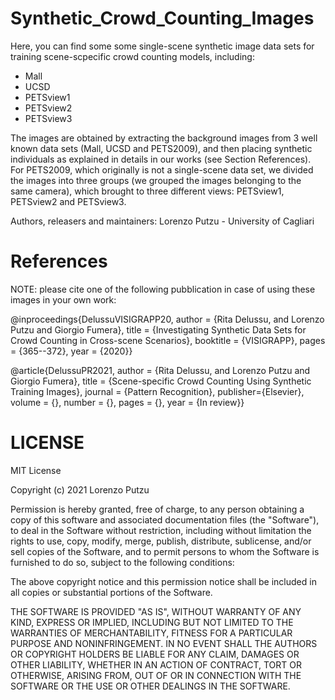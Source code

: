 # Synthetic_Crowd_Counting_Images

Here, you can find some some single-scene synthetic image data sets for training scene-scpecific crowd counting models, including:
  - Mall
  - UCSD
  - PETSview1
  - PETSview2
  - PETSview3

The images are obtained by extracting the background images from 3 well known data sets (Mall, UCSD and PETS2009), and then placing synthetic individuals as explained in details in our works (see Section References). For PETS2009, which originally is not a single-scene data set, we divided the images into three groups (we grouped the images belonging to the same camera), which brought to three different views: PETSview1, PETSview2 and PETSview3.

Authors, releasers and maintainers: Lorenzo Putzu - University of Cagliari

# References

NOTE: please cite one of the following pubblication in case of using these images in your own work:

@inproceedings{DelussuVISIGRAPP20, author = {Rita Delussu, and Lorenzo Putzu and Giorgio Fumera}, title = {Investigating Synthetic Data Sets for Crowd Counting in Cross-scene Scenarios}, booktitle = {VISIGRAPP}, pages = {365--372}, year = {2020}}

@article{DelussuPR2021, author = {Rita Delussu, and Lorenzo Putzu and Giorgio Fumera}, title = {Scene-specific Crowd Counting Using Synthetic Training Images}, journal = {Pattern Recognition}, publisher={Elsevier}, volume = {}, number = {}, pages = {}, year = {In review}}
 
# LICENSE

MIT License

Copyright (c) 2021 Lorenzo Putzu

Permission is hereby granted, free of charge, to any person obtaining a copy of this software and associated documentation files (the "Software"), to deal in the Software without restriction, including without limitation the rights to use, copy, modify, merge, publish, distribute, sublicense, and/or sell copies of the Software, and to permit persons to whom the Software is furnished to do so, subject to the following conditions:

The above copyright notice and this permission notice shall be included in all copies or substantial portions of the Software.

THE SOFTWARE IS PROVIDED "AS IS", WITHOUT WARRANTY OF ANY KIND, EXPRESS OR IMPLIED, INCLUDING BUT NOT LIMITED TO THE WARRANTIES OF MERCHANTABILITY, FITNESS FOR A PARTICULAR PURPOSE AND NONINFRINGEMENT. IN NO EVENT SHALL THE AUTHORS OR COPYRIGHT HOLDERS BE LIABLE FOR ANY CLAIM, DAMAGES OR OTHER LIABILITY, WHETHER IN AN ACTION OF CONTRACT, TORT OR OTHERWISE, ARISING FROM, OUT OF OR IN CONNECTION WITH THE SOFTWARE OR THE USE OR OTHER DEALINGS IN THE SOFTWARE.
